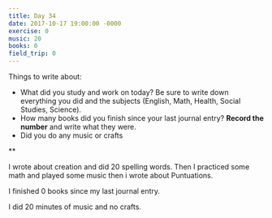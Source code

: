 ```yaml
---
title: Day 34
date: 2017-10-17 19:00:00 -0000
exercise: 0
music: 20
books: 0
field_trip: 0
---
```

Things to write about:

* What did you study and work on today? Be sure to write down everything you did and the subjects (English, Math, Health, Social Studies, Science).
* How many books did you finish since your last journal entry? **Record the number** and write what they were.
* Did you do any music or crafts

**

I wrote about creation and did 20 spelling words. Then I practiced some math and played some music then i wrote about Puntuations.

I finished 0 books since my last journal entry.

I did 20 minutes of music and no crafts.
